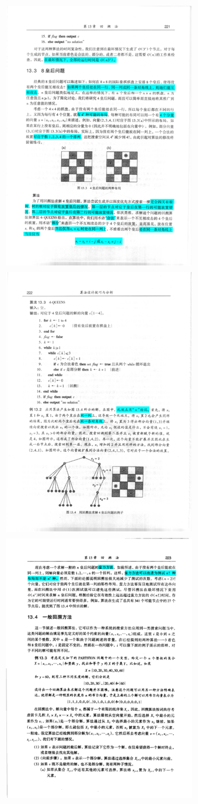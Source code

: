 ![提取自算法设计技巧与分析中文版阿苏外耶(1)_00](https://raw.githubusercontent.com/Nasir1423/blog-img/main/%E6%8F%90%E5%8F%96%E8%87%AA%E7%AE%97%E6%B3%95%E8%AE%BE%E8%AE%A1%E6%8A%80%E5%B7%A7%E4%B8%8E%E5%88%86%E6%9E%90%E4%B8%AD%E6%96%87%E7%89%88%E9%98%BF%E8%8B%8F%E5%A4%96%E8%80%B6(1)_00.png)

![提取自算法设计技巧与分析中文版阿苏外耶(1)_01](https://raw.githubusercontent.com/Nasir1423/blog-img/main/%E6%8F%90%E5%8F%96%E8%87%AA%E7%AE%97%E6%B3%95%E8%AE%BE%E8%AE%A1%E6%8A%80%E5%B7%A7%E4%B8%8E%E5%88%86%E6%9E%90%E4%B8%AD%E6%96%87%E7%89%88%E9%98%BF%E8%8B%8F%E5%A4%96%E8%80%B6(1)_01.png)

![提取自算法设计技巧与分析中文版阿苏外耶(1)_02](https://raw.githubusercontent.com/Nasir1423/blog-img/main/%E6%8F%90%E5%8F%96%E8%87%AA%E7%AE%97%E6%B3%95%E8%AE%BE%E8%AE%A1%E6%8A%80%E5%B7%A7%E4%B8%8E%E5%88%86%E6%9E%90%E4%B8%AD%E6%96%87%E7%89%88%E9%98%BF%E8%8B%8F%E5%A4%96%E8%80%B6(1)_02.png)